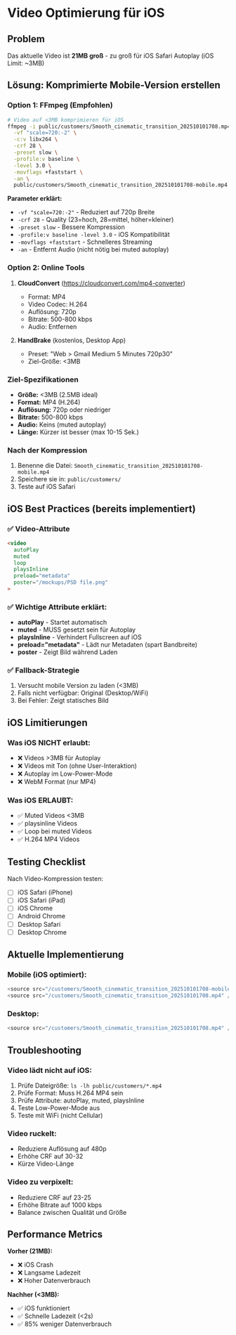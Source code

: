 # Video Optimierung für iOS

## Problem
Das aktuelle Video ist **21MB groß** - zu groß für iOS Safari Autoplay (iOS Limit: ~3MB)

## Lösung: Komprimierte Mobile-Version erstellen

### Option 1: FFmpeg (Empfohlen)
```bash
# Video auf <3MB komprimieren für iOS
ffmpeg -i public/customers/Smooth_cinematic_transition_202510101708.mp4 \
  -vf "scale=720:-2" \
  -c:v libx264 \
  -crf 28 \
  -preset slow \
  -profile:v baseline \
  -level 3.0 \
  -movflags +faststart \
  -an \
  public/customers/Smooth_cinematic_transition_202510101708-mobile.mp4
```

**Parameter erklärt:**
- `-vf "scale=720:-2"` - Reduziert auf 720p Breite
- `-crf 28` - Quality (23=hoch, 28=mittel, höher=kleiner)
- `-preset slow` - Bessere Kompression
- `-profile:v baseline -level 3.0` - iOS Kompatibilität
- `-movflags +faststart` - Schnelleres Streaming
- `-an` - Entfernt Audio (nicht nötig bei muted autoplay)

### Option 2: Online Tools
1. **CloudConvert** (https://cloudconvert.com/mp4-converter)
   - Format: MP4
   - Video Codec: H.264
   - Auflösung: 720p
   - Bitrate: 500-800 kbps
   - Audio: Entfernen

2. **HandBrake** (kostenlos, Desktop App)
   - Preset: "Web > Gmail Medium 5 Minutes 720p30"
   - Ziel-Größe: <3MB

### Ziel-Spezifikationen
- **Größe:** <3MB (2.5MB ideal)
- **Format:** MP4 (H.264)
- **Auflösung:** 720p oder niedriger
- **Bitrate:** 500-800 kbps
- **Audio:** Keins (muted autoplay)
- **Länge:** Kürzer ist besser (max 10-15 Sek.)

### Nach der Kompression
1. Benenne die Datei: `Smooth_cinematic_transition_202510101708-mobile.mp4`
2. Speichere sie in: `public/customers/`
3. Teste auf iOS Safari

## iOS Best Practices (bereits implementiert)

### ✅ Video-Attribute
```html
<video
  autoPlay
  muted
  loop
  playsInline
  preload="metadata"
  poster="/mockups/PSD file.png"
>
```

### ✅ Wichtige Attribute erklärt:
- **autoPlay** - Startet automatisch
- **muted** - MUSS gesetzt sein für Autoplay
- **playsInline** - Verhindert Fullscreen auf iOS
- **preload="metadata"** - Lädt nur Metadaten (spart Bandbreite)
- **poster** - Zeigt Bild während Laden

### ✅ Fallback-Strategie
1. Versucht mobile Version zu laden (<3MB)
2. Falls nicht verfügbar: Original (Desktop/WiFi)
3. Bei Fehler: Zeigt statisches Bild

## iOS Limitierungen

### Was iOS NICHT erlaubt:
- ❌ Videos >3MB für Autoplay
- ❌ Videos mit Ton (ohne User-Interaktion)
- ❌ Autoplay im Low-Power-Mode
- ❌ WebM Format (nur MP4)

### Was iOS ERLAUBT:
- ✅ Muted Videos <3MB
- ✅ playsinline Videos
- ✅ Loop bei muted Videos
- ✅ H.264 MP4 Videos

## Testing Checklist

Nach Video-Kompression testen:
- [ ] iOS Safari (iPhone)
- [ ] iOS Safari (iPad)
- [ ] iOS Chrome
- [ ] Android Chrome
- [ ] Desktop Safari
- [ ] Desktop Chrome

## Aktuelle Implementierung

### Mobile (iOS optimiert):
```javascript
<source src="/customers/Smooth_cinematic_transition_202510101708-mobile.mp4" />
<source src="/customers/Smooth_cinematic_transition_202510101708.mp4" /> // Fallback
```

### Desktop:
```javascript
<source src="/customers/Smooth_cinematic_transition_202510101708.mp4" />
```

## Troubleshooting

### Video lädt nicht auf iOS:
1. Prüfe Dateigröße: `ls -lh public/customers/*.mp4`
2. Prüfe Format: Muss H.264 MP4 sein
3. Prüfe Attribute: autoPlay, muted, playsInline
4. Teste Low-Power-Mode aus
5. Teste mit WiFi (nicht Cellular)

### Video ruckelt:
- Reduziere Auflösung auf 480p
- Erhöhe CRF auf 30-32
- Kürze Video-Länge

### Video zu verpixelt:
- Reduziere CRF auf 23-25
- Erhöhe Bitrate auf 1000 kbps
- Balance zwischen Qualität und Größe

## Performance Metrics

**Vorher (21MB):**
- ❌ iOS Crash
- ❌ Langsame Ladezeit
- ❌ Hoher Datenverbrauch

**Nachher (<3MB):**
- ✅ iOS funktioniert
- ✅ Schnelle Ladezeit (<2s)
- ✅ 85% weniger Datenverbrauch

